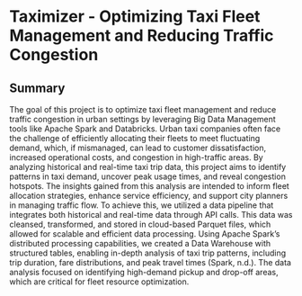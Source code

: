 # Taximizer - Optimizing Taxi Fleet Management and Reducing Traffic Congestion

## Summary
The goal of this project is to optimize taxi fleet management and reduce traffic congestion in urban settings by leveraging Big Data Management tools like Apache Spark and Databricks. Urban taxi companies often face the challenge of efficiently allocating their fleets to meet fluctuating demand, which, if mismanaged, can lead to customer dissatisfaction, increased operational costs, and congestion in high-traffic areas. By analyzing historical and real-time taxi trip data, this project aims to identify patterns in taxi demand, uncover peak usage times, and reveal congestion hotspots. The insights gained from this analysis are intended to inform fleet allocation strategies, enhance service efficiency, and support city planners in managing traffic flow.
To achieve this, we utilized a data pipeline that integrates both historical and real-time data through API calls. This data was cleansed, transformed, and stored in cloud-based Parquet files, which allowed for scalable and efficient data processing. Using Apache Spark’s distributed processing capabilities, we created a Data Warehouse with structured tables, enabling in-depth analysis of taxi trip patterns, including trip duration, fare distributions, and peak travel times (Spark, n.d.). The data analysis focused on identifying high-demand pickup and drop-off areas, which are critical for fleet resource optimization.

